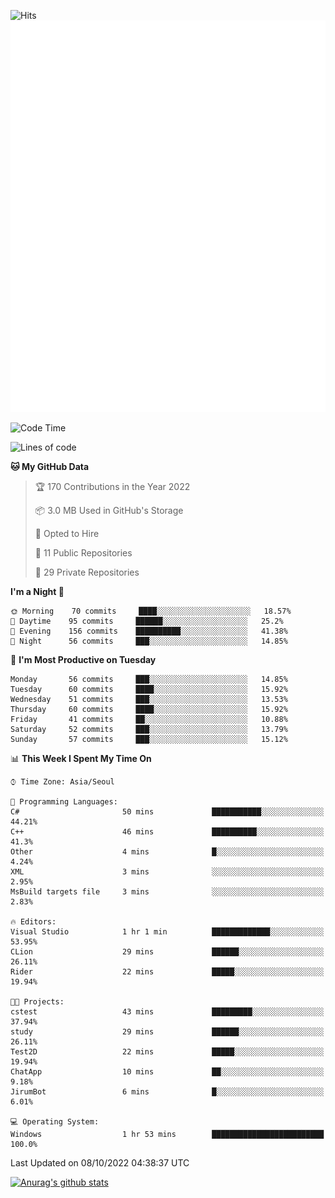 ![Hits](https://hits.seeyoufarm.com/api/count/incr/badge.svg?url=https%3A%2F%2Fgithub.com%2Fkokose1234&count_bg=%2379C83D&title_bg=%23555555&icon=apple.svg&icon_color=%23E7E7E7&title=hits&edge_flat=false)
<br/>
![Metrics](https://github.com/kokose1234/kokose1234/blob/main/github-metrics.svg)

<!--START_SECTION:waka-->
![Code Time](http://img.shields.io/badge/Code%20Time-697%20hrs%202%20mins-blue)

![Lines of code](https://img.shields.io/badge/From%20Hello%20World%20I%27ve%20Written-901%20Thousand%20lines%20of%20code-blue)

**🐱 My GitHub Data** 

> 🏆 170 Contributions in the Year 2022
 > 
> 📦 3.0 MB Used in GitHub's Storage 
 > 
> 💼 Opted to Hire
 > 
> 📜 11 Public Repositories 
 > 
> 🔑 29 Private Repositories  
 > 
**I'm a Night 🦉** 

```text
🌞 Morning    70 commits     ████░░░░░░░░░░░░░░░░░░░░░   18.57% 
🌆 Daytime    95 commits     ██████░░░░░░░░░░░░░░░░░░░   25.2% 
🌃 Evening    156 commits    ██████████░░░░░░░░░░░░░░░   41.38% 
🌙 Night      56 commits     ███░░░░░░░░░░░░░░░░░░░░░░   14.85%

```
📅 **I'm Most Productive on Tuesday** 

```text
Monday       56 commits     ███░░░░░░░░░░░░░░░░░░░░░░   14.85% 
Tuesday      60 commits     ████░░░░░░░░░░░░░░░░░░░░░   15.92% 
Wednesday    51 commits     ███░░░░░░░░░░░░░░░░░░░░░░   13.53% 
Thursday     60 commits     ████░░░░░░░░░░░░░░░░░░░░░   15.92% 
Friday       41 commits     ██░░░░░░░░░░░░░░░░░░░░░░░   10.88% 
Saturday     52 commits     ███░░░░░░░░░░░░░░░░░░░░░░   13.79% 
Sunday       57 commits     ███░░░░░░░░░░░░░░░░░░░░░░   15.12%

```


📊 **This Week I Spent My Time On** 

```text
⌚︎ Time Zone: Asia/Seoul

💬 Programming Languages: 
C#                       50 mins             ███████████░░░░░░░░░░░░░░   44.21% 
C++                      46 mins             ██████████░░░░░░░░░░░░░░░   41.3% 
Other                    4 mins              █░░░░░░░░░░░░░░░░░░░░░░░░   4.24% 
XML                      3 mins              ░░░░░░░░░░░░░░░░░░░░░░░░░   2.95% 
MsBuild targets file     3 mins              ░░░░░░░░░░░░░░░░░░░░░░░░░   2.83%

🔥 Editors: 
Visual Studio            1 hr 1 min          █████████████░░░░░░░░░░░░   53.95% 
CLion                    29 mins             ██████░░░░░░░░░░░░░░░░░░░   26.11% 
Rider                    22 mins             █████░░░░░░░░░░░░░░░░░░░░   19.94%

🐱‍💻 Projects: 
cstest                   43 mins             █████████░░░░░░░░░░░░░░░░   37.94% 
study                    29 mins             ██████░░░░░░░░░░░░░░░░░░░   26.11% 
Test2D                   22 mins             █████░░░░░░░░░░░░░░░░░░░░   19.94% 
ChatApp                  10 mins             ██░░░░░░░░░░░░░░░░░░░░░░░   9.18% 
JirumBot                 6 mins              █░░░░░░░░░░░░░░░░░░░░░░░░   6.01%

💻 Operating System: 
Windows                  1 hr 53 mins        █████████████████████████   100.0%

```


 Last Updated on 08/10/2022 04:38:37 UTC
<!--END_SECTION:waka-->

[![Anurag's github stats](https://github-readme-stats.vercel.app/api?username=kokose1234&theme=dracula)](https://github.com/anuraghazra/github-readme-stats)



	
